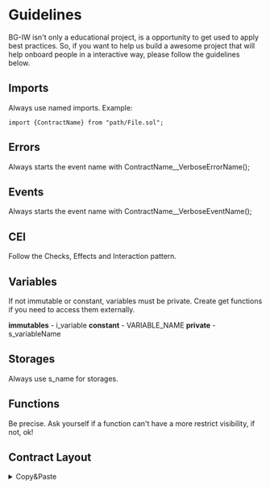 # Guidelines

BG-IW isn't only a educational project, is a opportunity to get used to apply best practices. So, if you want to help us build a awesome project that will help onboard people in a interactive way, please follow the guidelines below.

## Imports
Always use named imports. Example:
```
import {ContractName} from "path/File.sol";
```

## Errors

Always starts the event name with ContractName__VerboseErrorName();

## Events

Always starts the event name with ContractName__VerboseEventName();

## CEI

Follow the Checks, Effects and Interaction pattern.

## Variables
If not immutable or constant, variables must be private. Create get functions if you need to access them externally.

**immutables** - i_variable
**constant** - VARIABLE_NAME
**private** - s_variableName

## Storages

Always use s_name for storages.

## Functions

Be precise. Ask yourself if a function can't have a more restrict visibility, if not, ok!

## Contract Layout

<details>
<summary>Copy&Paste</summary>
    ///version///

    ///imports///

    ///errors///

    ///interfaces, libraries///

    contract ContractName{

    ///Type declarations///

    ///State variables///

    ///Events///

    ///Modifiers///

    ///Functions///

    ### Layout of Functions:
    ///constructor///

    ///receive function (if exists)///

    ///fallback function (if exists)///

    ///external///

    ///public///

    ///internal///

    ///private///

    ///view & pure functions///
    }
<details>
